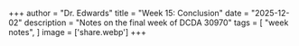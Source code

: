 +++
author = "Dr. Edwards"
title = "Week 15: Conclusion"
date = "2025-12-02"
description = "Notes on the final week of DCDA 30970"
tags = [
    "week notes",
]
image = ['share.webp']
+++